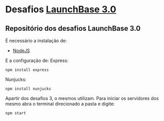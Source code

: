 # Desafios [LaunchBase 3.0](https://rocketseat.com.br/launchbase)

## Repositório dos desafios LaunchBase 3.0

É necessário a instalação de:
* [NodeJS](https://nodejs.org/en/)

E a configuração de:
Express:
```
npm install express
```

Nunjucks:
```
npm install nunjucks
```
Apartir dos desafios 3, o mesmos utilizam. Para iniciar os servidores dos mesmo abra o terminal direcionado a pasta e digite:

```
npm start
```
